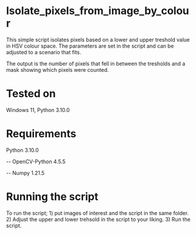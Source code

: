 # Isolate_pixels_from_image_by_colour
This simple script isolates pixels based on a lower and upper treshold value in HSV colour space. The parameters are set in the script and can be adjusted to a scenario that fits.

The output is the number of pixels that fell in between the tresholds and a mask showing which pixels were counted.

# Tested on
Windows 11, Python 3.10.0

# Requirements

Python 3.10.0

-- OpenCV-Python 4.5.5

-- Numpy 1.21.5

# Running the script
To run the script; 1) put images of interest and the script in the same folder. 2) Adjust the upper and lower trehsold in the script to your liking. 3) Run the script.
